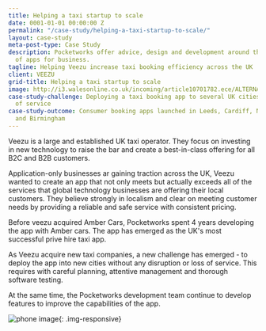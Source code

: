 ```yaml
---
title: Helping a taxi startup to scale
date: 0001-01-01 00:00:00 Z
permalink: "/case-study/helping-a-taxi-startup-to-scale/"
layout: case-study
meta-post-type: Case Study
description: Pocketworks offer advice, design and development around the implementation
  of apps for business.
tagline: Helping Veezu increase taxi booking efficiency across the UK
client: VEEZU
grid-title: Helping a taxi startup to scale
image: http://i3.walesonline.co.uk/incoming/article10701782.ece/ALTERNATES/s615/Paul-Raglan-chief-executive-officer-at-Veezu-4.jpg
case-study-challenge: Deploying a taxi booking app to several UK cities without loss
  of service
case-study-outcome: Consumer booking apps launched in Leeds, Cardiff, Newport, Bridgend
  and Birmingham
---
```


Veezu is a large and established UK taxi operator. They focus on investing in new technology to raise the bar and create a best-in-class offering for all B2C and B2B customers.

Application-only businesses ar gaining traction across the UK, Veezu wanted to create an app that not only meets but actually exceeds all of the services that global technology businesses are offering their local customers. They believe strongly in localism and clear on meeting customer needs by providing a reliable and safe service with consistent pricing.

Before veezu acquired Amber Cars, Pocketworks spent 4 years developing the app with Amber cars. The app has emerged as the UK's most successful prive hire taxi app.

As Veezu acquire new taxi companies, a new challenge has emerged - to deploy the app into new cities without any disruption or loss of service.
This requires with careful planning, attentive management and thorough software testing.

At the same time, the Pocketworks development team continue to develop features to improve the capabilities of the app.

![phone image](https://images1-focus-opensocial.googleusercontent.com/gadgets/proxy?container=focus&resize_w=800&url=https://pocketworks-website.s3.amazonaws.com/portfolio/amber-thumb.jpg){: .img-responsive}
